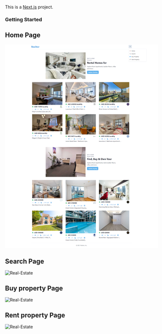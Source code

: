 This is a [Next.js](https://nextjs.org/) project.

### Getting Started

## Home Page

![Real-Estate](./demo/demo-home.png)

## Search Page

![Real-Estate](./demo/demo-search.png)

## Buy property Page

![Real-Estate](./demo/demo-buy-property.png)

## Rent property Page

![Real-Estate](./demo/demo-rent-property.png)
